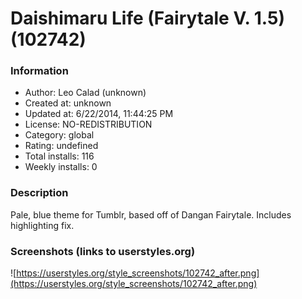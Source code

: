 # Daishimaru Life (Fairytale V. 1.5) (102742)

### Information
- Author: Leo Calad (unknown)
- Created at: unknown
- Updated at: 6/22/2014, 11:44:25 PM
- License: NO-REDISTRIBUTION
- Category: global
- Rating: undefined
- Total installs: 116
- Weekly installs: 0


### Description
Pale, blue theme for Tumblr, based off of Dangan Fairytale. Includes highlighting fix.


### Screenshots (links to userstyles.org)
![https://userstyles.org/style_screenshots/102742_after.png](https://userstyles.org/style_screenshots/102742_after.png)


